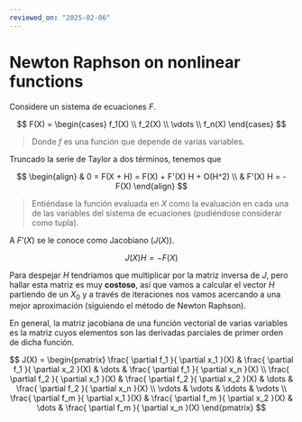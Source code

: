 ```yaml
---
reviewed_on: "2025-02-06"
---
```


# Newton Raphson on nonlinear functions

Considere un sistema de ecuaciones $F$.

$$
F(X) =
	\begin{cases}
		f_1(X) \\
		f_2(X) \\
		\vdots \\
		f_n(X)
	\end{cases}
$$

> Donde $f$ es una función que depende de varias variables.

Truncado la serie de Taylor a dos términos, tenemos que

$$
\begin{align}
	& 0 = F(X + H) = F(X) + F'(X) H + O(H^2) \\
	& F'(X) H = -F(X)
\end{align}
$$

> Entiéndase la función evaluada en $X$ como la evaluación en cada una de las variables del sistema de ecuaciones (pudiéndose considerar como tupla).

A $F'(X)$ se le conoce como Jacobiano ($J(X)$).

$$
J(X) H = -F(X)
$$

Para despejar $H$ tendríamos que multiplicar por la matriz inversa de $J$, pero hallar esta matriz es muy **costoso**, así que vamos a calcular el vector $H$ partiendo de un $X_0$ y a través de iteraciones nos vamos acercando a una mejor aproximación (siguiendo el método de Newton Raphson).

En general, la matriz jacobiana de una función vectorial de varias variables es la matriz cuyos elementos son las derivadas parciales de primer orden de dicha función.

$$
J(X) =
	\begin{pmatrix}
		\frac{ \partial f_1 }{ \partial x_1 }(X) & \frac{ \partial f_1 }{ \partial x_2 }(X) & \dots  & \frac{ \partial f_1 }{ \partial x_n }(X) \\
		\frac{ \partial f_2 }{ \partial x_1 }(X) & \frac{ \partial f_2 }{ \partial x_2 }(X) & \dots  & \frac{ \partial f_2 }{ \partial x_n }(X) \\
		\vdots                                   & \vdots                                   & \ddots & \vdots \\
		\frac{ \partial f_m }{ \partial x_1 }(X) & \frac{ \partial f_m }{ \partial x_2 }(X) & \dots  & \frac{ \partial f_m }{ \partial x_n }(X)
	\end{pmatrix}
$$
